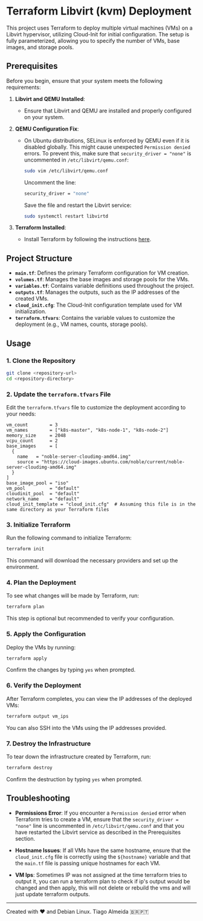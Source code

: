 # Terraform Libvirt (kvm) Deployment

This project uses Terraform to deploy multiple virtual machines (VMs) on a Libvirt hypervisor, utilizing Cloud-Init for initial configuration. The setup is fully parameterized, allowing you to specify the number of VMs, base images, and storage pools. 

## Prerequisites

Before you begin, ensure that your system meets the following requirements:

1. **Libvirt and QEMU Installed**:
   - Ensure that Libvirt and QEMU are installed and properly configured on your system.

2. **QEMU Configuration Fix**:
   - On Ubuntu distributions, SELinux is enforced by QEMU even if it is disabled globally. This might cause unexpected `Permission denied` errors. To prevent this, make sure that `security_driver = "none"` is uncommented in `/etc/libvirt/qemu.conf`:
     ```bash
     sudo vim /etc/libvirt/qemu.conf
     ```
     Uncomment the line:
     ```bash
     security_driver = "none"
     ```
     Save the file and restart the Libvirt service:
     ```bash
     sudo systemctl restart libvirtd
     ```

3. **Terraform Installed**:
   - Install Terraform by following the instructions [here](https://learn.hashicorp.com/tutorials/terraform/install-cli).

## Project Structure

- **`main.tf`**: Defines the primary Terraform configuration for VM creation.
- **`volumes.tf`**: Manages the base images and storage pools for the VMs.
- **`variables.tf`**: Contains variable definitions used throughout the project.
- **`outputs.tf`**: Manages the outputs, such as the IP addresses of the created VMs.
- **`cloud_init.cfg`**: The Cloud-Init configuration template used for VM initialization.
- **`terraform.tfvars`**: Contains the variable values to customize the deployment (e.g., VM names, counts, storage pools).

## Usage

### 1. Clone the Repository

```bash
git clone <repository-url>
cd <repository-directory>
```

### 2. Update the `terraform.tfvars` File

Edit the `terraform.tfvars` file to customize the deployment according to your needs:

```hcl
vm_count        = 3
vm_names        = ["k8s-master", "k8s-node-1", "k8s-node-2"]
memory_size     = 2048
vcpu_count      = 2
base_images     = [
  {
    name   = "noble-server-cloudimg-amd64.img"
    source = "https://cloud-images.ubuntu.com/noble/current/noble-server-cloudimg-amd64.img"
  }
]
base_image_pool = "iso"
vm_pool         = "default"
cloudinit_pool  = "default"
network_name    = "default"
cloud_init_template = "cloud_init.cfg"  # Assuming this file is in the same directory as your Terraform files
```

### 3. Initialize Terraform

Run the following command to initialize Terraform:

```bash
terraform init
```

This command will download the necessary providers and set up the environment.

### 4. Plan the Deployment

To see what changes will be made by Terraform, run:

```bash
terraform plan
```

This step is optional but recommended to verify your configuration.

### 5. Apply the Configuration

Deploy the VMs by running:

```bash
terraform apply
```

Confirm the changes by typing `yes` when prompted.

### 6. Verify the Deployment

After Terraform completes, you can view the IP addresses of the deployed VMs:

```bash
terraform output vm_ips
```

You can also SSH into the VMs using the IP addresses provided.

### 7. Destroy the Infrastructure

To tear down the infrastructure created by Terraform, run:

```bash
terraform destroy
```

Confirm the destruction by typing `yes` when prompted.

## Troubleshooting

- **Permissions Error**: If you encounter a `Permission denied` error when Terraform tries to create a VM, ensure that the `security_driver = "none"` line is uncommented in `/etc/libvirt/qemu.conf` and that you have restarted the Libvirt service as described in the Prerequisites section.

- **Hostname Issues**: If all VMs have the same hostname, ensure that the `cloud_init.cfg` file is correctly using the `${hostname}` variable and that the `main.tf` file is passing unique hostnames for each VM.

- **VM Ips**: Sometimes IP was not assigned at the time terraform tries to output it, you can run a terraform plan to check if ip's output would be changed and then apply, this will not delete or rebuild the vms and will just update terraform outputs.

---

Created with ❤️ and Debian Linux.
Tiago Almeida 🇧🇷🇵🇹
